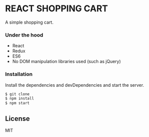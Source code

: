 # REACT SHOPPING CART
A simple shopping cart. 

### Under the hood
  - React
  - Redux
 - ES6
 - No DOM manipulation libraries used (such as jQuery)
 
 ### Installation
Install the dependencies and devDependencies and start the server.

```sh
$ git clone
$ npm install 
$ npm start
```

License
----

MIT
